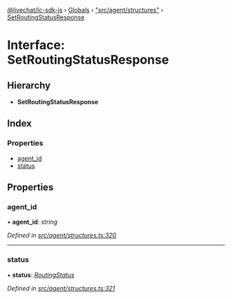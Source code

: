 [@livechat/lc-sdk-js](../README.md) › [Globals](../globals.md) › ["src/agent/structures"](../modules/_src_agent_structures_.md) › [SetRoutingStatusResponse](_src_agent_structures_.setroutingstatusresponse.md)

# Interface: SetRoutingStatusResponse

## Hierarchy

* **SetRoutingStatusResponse**

## Index

### Properties

* [agent_id](_src_agent_structures_.setroutingstatusresponse.md#agent_id)
* [status](_src_agent_structures_.setroutingstatusresponse.md#status)

## Properties

###  agent_id

• **agent_id**: *string*

*Defined in [src/agent/structures.ts:320](https://github.com/livechat/lc-sdk-js/blob/04572ce/src/agent/structures.ts#L320)*

___

###  status

• **status**: *[RoutingStatus](../enums/_src_objects_index_.routingstatus.md)*

*Defined in [src/agent/structures.ts:321](https://github.com/livechat/lc-sdk-js/blob/04572ce/src/agent/structures.ts#L321)*
